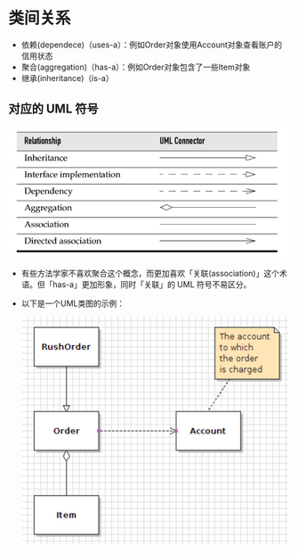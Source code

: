 # 类间关系

* 依赖(dependece)（uses-a）：例如Order对象使用Account对象查看账户的信用状态
* 聚合(aggregation)（has-a）：例如Order对象包含了一些Item对象
* 继承(inheritance)（is-a）

## 对应的 UML 符号

![UML符号](./resources/uml-notation-for-class-relationships.png)

* 有些方法学家不喜欢聚合这个概念，而更加喜欢「关联(association)」这个术语。但「has-a」更加形象，同时「关联」的 UML 符号不易区分。

* 以下是一个UML类图的示例：

  ![UML类图示例](./resources/class-diagram-example.png)